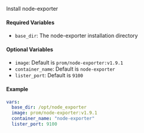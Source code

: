 Install node-exporter

#### Required Variables
- `base_dir`: The node-exporter installation directory

#### Optional Variables
- `image`: Default is `prom/node-exporter:v1.9.1`
- `container_name`: Default is `node-exporter`
- `lister_port`: Default is `9100`
  
#### Example
```yaml
vars:
  base_dir: /opt/node_exporter
  image: prom/node-exporter:v1.9.1
  container_name: "node-exporter"
  lister_port: 9100
```
